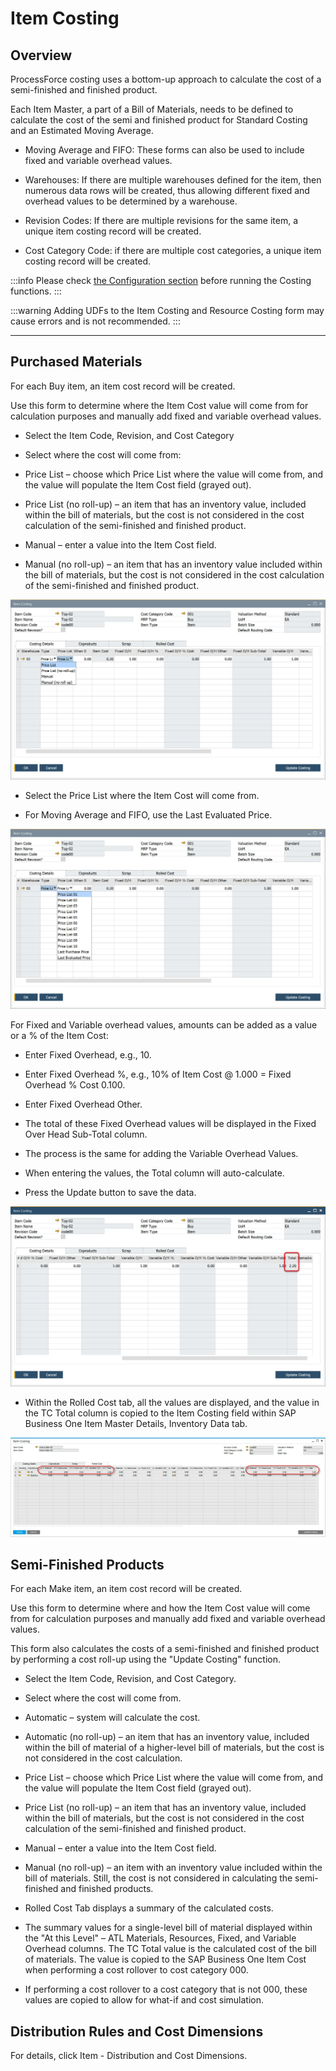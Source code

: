 # Item Costing

## Overview

ProcessForce costing uses a bottom-up approach to calculate the cost of a semi-finished and finished product.

Each Item Master, a part of a Bill of Materials, needs to be defined to calculate the cost of the semi and finished product for Standard Costing and an Estimated Moving Average.

- Moving Average and FIFO: These forms can also be used to include fixed and variable overhead values.

- Warehouses: If there are multiple warehouses defined for the item, then numerous data rows will be created, thus allowing different fixed and overhead values to be determined by a warehouse.

- Revision Codes: If there are multiple revisions for the same item, a unique item costing record will be created.

- Cost Category Code: if there are multiple cost categories, a unique item costing record will be created.

:::info
Please check [the Configuration section](./../configuration/configuration.md) before running the Costing functions.
:::

:::warning
Adding UDFs to the Item Costing and Resource Costing form may cause errors and is not recommended.
:::

---

## Purchased Materials

For each Buy item, an item cost record will be created.

Use this form to determine where the Item Cost value will come from for calculation purposes and manually add fixed and variable overhead values.

- Select the Item Code, Revision, and Cost Category

- Select where the cost will come from:

- Price List – choose which Price List where the value will come from, and the value will populate the Item Cost field (grayed out).

- Price List (no roll-up) – an item that has an inventory value, included within the bill of materials, but the cost is not considered in the cost calculation of the semi-finished and finished product.
- Manual – enter a value into the Item Cost field.
- Manual (no roll-up) – an item that has an inventory value included within the bill of materials, but the cost is not considered in the cost calculation of the semi-finished and finished product.

![Item Costing](./media/item-costing.webp)

- Select the Price List where the Item Cost will come from.

- For Moving Average and FIFO, use the Last Evaluated Price.

![Item Costing Price List](./media/item-costing-price-list.webp)

For Fixed and Variable overhead values, amounts can be added as a value or a % of the Item Cost:

- Enter Fixed Overhead, e.g., 10.

- Enter Fixed Overhead %, e.g., 10% of Item Cost @ 1.000 = Fixed Overhead % Cost 0.100.

- Enter Fixed Overhead Other.

- The total of these Fixed Overhead values will be displayed in the Fixed Over Head Sub-Total column.

- The process is the same for adding the Variable Overhead Values.

- When entering the values, the Total column will auto-calculate.

- Press the Update button to save the data.

![Item costing Total](./media/item-costing-total.webp)

- Within the Rolled Cost tab, all the values are displayed, and the value in the TC Total column is copied to the Item Costing field within SAP Business One Item Master Details, Inventory Data tab.

![Item Costing Price Rolled Cost](./media/item-costing-price-rolled-cost.webp)

## Semi-Finished Products

For each Make item, an item cost record will be created.

Use this form to determine where and how the Item Cost value will come from for calculation purposes and manually add fixed and variable overhead values.

This form also calculates the costs of a semi-finished and finished product by performing a cost roll-up using the "Update Costing" function.

- Select the Item Code, Revision, and Cost Category.

- Select where the cost will come from.

- Automatic – system will calculate the cost.

- Automatic (no roll-up) – an item that has an inventory value, included within the bill of material of a higher-level bill of materials, but the cost is not considered in the cost calculation.

- Price List – choose which Price List where the value will come from, and the value will populate the Item Cost field (grayed out).

- Price List (no roll-up) – an item that has an inventory value, included within the bill of materials, but the cost is not considered in the cost calculation of the semi-finished and finished product.

- Manual – enter a value into the Item Cost field.

- Manual (no roll-up) – an item with an inventory value included within the bill of materials. Still, the cost is not considered in calculating the semi-finished and finished products.

- Rolled Cost Tab displays a summary of the calculated costs.

- The summary values for a single-level bill of material displayed within the "At this Level" – ATL Materials, Resources, Fixed, and Variable Overhead columns. The TC Total value is the calculated cost of the bill of materials. The value is copied to the SAP Business One Item Cost when performing a cost rollover to cost category 000.

- If performing a cost rollover to a cost category that is not 000, these values are copied to allow for what-if and cost simulation.

## Distribution Rules and Cost Dimensions

For details, click Item - Distribution and Cost Dimensions.
